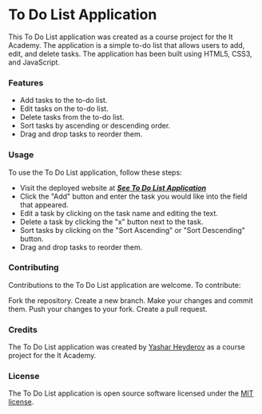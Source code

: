 # To Do List Application
This To Do List application was created as a course project for the It Academy. The application is a simple to-do list that allows users to add, edit, and delete tasks. The application has been built using HTML5, CSS3, and JavaScript.
 
### Features
- Add tasks to the to-do list.
- Edit tasks on the to-do list.
- Delete tasks from the to-do list.
- Sort tasks by ascending or descending order.
- Drag and drop tasks to reorder them.


### Usage
To use the To Do List application, follow these steps:

- Visit the deployed website at ***<a href="https://todolist-yashar.netlify.app/">See To Do List Application</a>***
- Click the "Add" button and enter the task you would like into the field that appeared.
- Edit a task by clicking on the task name and editing the text.
- Delete a task by clicking the "x" button next to the task.
- Sort tasks by clicking on the "Sort Ascending" or "Sort Descending" button.
- Drag and drop tasks to reorder them.

### Contributing
Contributions to the To Do List application are welcome. To contribute:

Fork the repository.
Create a new branch.
Make your changes and commit them.
Push your changes to your fork.
Create a pull request.

### Credits
The To Do List application was created by <a href="https://www.linkedin.com/in/yashar-heydarov-4b8659261/">Yashar Heyderov</a> as a course project for the It Academy.

### License
The To Do List application is open source software licensed under the <a href="https://opensource.org/license/mit/">MIT license</a>.   
